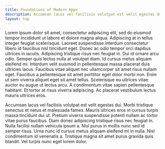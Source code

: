 ```yaml
---
title: Foundations of Modern Apps
description: Accumsan lacus vel facilisis volutpat est velit egestas dui. Morbi tristique senectus et netus et malesuada fames. Mauris ultrices eros in cursus turpis massa tincidunt dui ut. Pretium viverra suspendisse potenti nullam ac tortor vitae purus faucibus. Diam donec adipiscing tristique risus nec feugiat in. Nulla facilisi nullam vehicula ipsum a. Nisl purus in mollis nunc sed id semper risus. Urna nunc id cursus metus aliquam eleifend mi in nulla. Nisl condimentum id venenatis a. Tristique magna sit amet purus gravida quis blandit. Vel turpis nunc eget lorem dolor.
layout: top
---
```


Lorem ipsum dolor sit amet, consectetur adipiscing elit, sed do eiusmod tempor incididunt ut labore et dolore magna aliqua. Adipiscing at in tellus integer feugiat scelerisque. Laoreet suspendisse interdum consectetur libero id faucibus nisl tincidunt eget. Donec ac odio tempor orci dapibus ultrices in iaculis. Adipiscing tristique risus nec feugiat in. Dui id ornare arcu odio. Semper quis lectus nulla at volutpat diam. Id cursus metus aliquam eleifend mi. Interdum velit euismod in pellentesque massa placerat duis ultricies lacus. Faucibus vitae aliquet nec ullamcorper sit amet risus nullam eget. Faucibus a pellentesque sit amet porttitor eget dolor morbi non. Enim ut sem viverra aliquet eget sit amet tellus. Scelerisque eu ultrices vitae auctor eu augue ut lectus arcu. A condimentum vitae sapien pellentesque habitant. Et tortor at risus viverra adipiscing. Ac placerat vestibulum lectus mauris ultrices eros.

Accumsan lacus vel facilisis volutpat est velit egestas dui. Morbi tristique senectus et netus et malesuada fames. Mauris ultrices eros in cursus turpis massa tincidunt dui ut. Pretium viverra suspendisse potenti nullam ac tortor vitae purus faucibus. Diam donec adipiscing tristique risus nec feugiat in. Nulla facilisi nullam vehicula ipsum a. Nisl purus in mollis nunc sed id semper risus. Urna nunc id cursus metus aliquam eleifend mi in nulla. Nisl condimentum id venenatis a. Tristique magna sit amet purus gravida quis blandit. Vel turpis nunc eget lorem dolor.